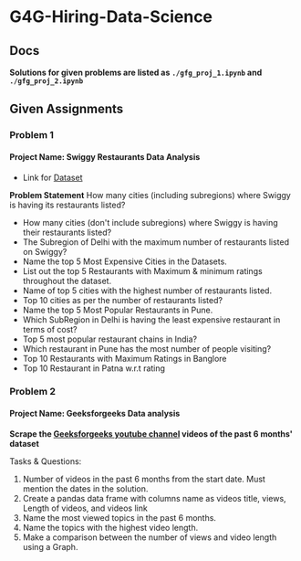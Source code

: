 # G4G-Hiring-Data-Science
## Docs
**Solutions for given problems are listed as ``./gfg_proj_1.ipynb`` and ``./gfg_proj_2.ipynb``**

## Given Assignments
### Problem 1
#### Project Name: Swiggy Restaurants Data Analysis
- Link for [Dataset]("https://drive.google.com/file/d/1MCnCNHJXxc97EYwIdBszOkEBusu9FpCa/view?usp=sharing")

**Problem Statement**
How many cities (including subregions) where Swiggy is having its restaurants listed?
- How many cities  (don't include subregions) where Swiggy is having their restaurants listed?
- The Subregion of Delhi with the maximum number of restaurants listed on Swiggy?
- Name the top 5 Most Expensive Cities in the Datasets.
- List out the top 5 Restaurants with Maximum & minimum ratings throughout the dataset.
- Name of top 5 cities with the highest number of restaurants listed.
- Top 10 cities as per the number of restaurants listed?
- Name the top 5 Most Popular Restaurants in Pune.
- Which SubRegion in Delhi is having the least expensive restaurant in terms of cost?
- Top 5 most popular restaurant chains in India?
- Which restaurant in Pune has the most number of people visiting?
- Top 10 Restaurants with Maximum Ratings in Banglore
- Top 10 Restaurant in Patna w.r.t rating

### Problem 2
#### Project Name: Geeksforgeeks Data analysis
**Scrape the [Geeksforgeeks youtube channel](https://www.youtube.com/@GeeksforGeeksVideos/videos) videos of the past 6 months' dataset**


Tasks & Questions:
1. Number of videos in the past 6 months from the start date. Must mention the dates in the solution.
2. Create a pandas data frame with columns name as videos title, views, Length of videos, and videos link
3. Name the most viewed topics in the past 6 months.
4. Name the topics with the highest video length.
5. Make a comparison between the number of views and video length using a Graph.
